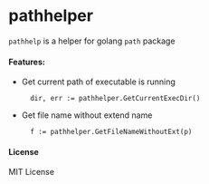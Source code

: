 # pathhelper

`pathhelp` is a helper for golang `path` package

#### Features:

* Get current path of executable is running

        dir, err := pathhelper.GetCurrentExecDir()

* Get file name without extend name

        f := pathhelper.GetFileNameWithoutExt(p)

#### License

MIT License